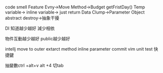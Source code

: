 code smell
Feature Evny->Move Method->Budget getFristDay()
Temp variable-> inline variable-> just return
Data Clump->Parameter Object
abstract destroy->抽象干擾

DI
知道越少越好 減少相依

物件互動越少越好 public越少越好

intellj 
move to outer
extarct method
inline parameter
commit
vim
unit test 快捷鍵


抽變數ctrl +alt+v
alt +4 切tab
